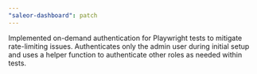 ```yaml
---
"saleor-dashboard": patch
---
```


Implemented on-demand authentication for Playwright tests to mitigate rate-limiting issues. Authenticates only the admin user during initial setup and uses a helper function to authenticate other roles as needed within tests.
